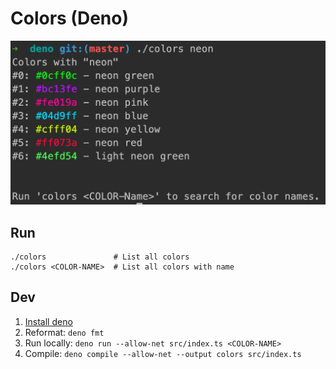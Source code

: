 # Colors (Deno)

![Screenshot](./screenshot.png "Screenshot")

## Run 
```shell
./colors               # List all colors
./colors <COLOR-NAME>  # List all colors with name
```

## Dev
1. [Install deno](https://deno.land/manual@v1.11.5/getting_started/installation)
2. Reformat: `deno fmt`   
3. Run locally: `deno run --allow-net src/index.ts <COLOR-NAME>`
4. Compile: `deno compile --allow-net --output colors src/index.ts`
